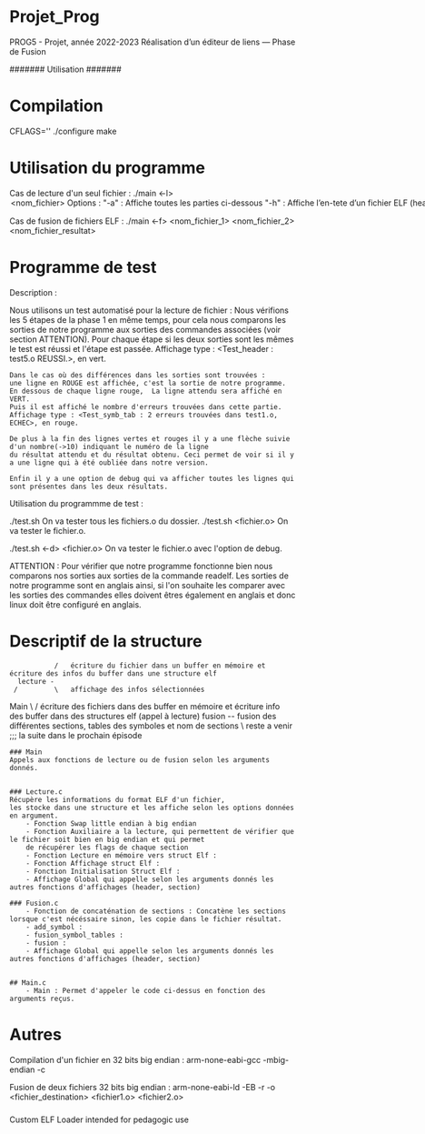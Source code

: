 # Projet_Prog
PROG5 - Projet, année 2022-2023 Réalisation d’un éditeur de liens — Phase de Fusion

####### Utilisation #######

# Compilation # 

CFLAGS='' ./configure
make

# Utilisation du programme 

Cas de lecture d'un seul fichier : 
./main <-l> <option> <nom_fichier>
    Options :
        "-a" : Affiche toutes les parties ci-dessous
        "-h" : Affiche l’en-tete d’un fichier ELF (header)
        "-S" : Affiche la table des sections d’un fichier ELF (section header)
        "-s" : Affiche la table des symboles d’un fichier ELF (symbol table)
        "-r" : Afficher les tables de reimplantation d’un fichier ELF pour machine ARM (relocation section)
        "-x" : Affiche le contenu de l’une des sections d’un fichier ELF (section dump)
        NOTE : pour cette option il est necessaire d'ajouter un 4eme argument, le numero de la section que l'on souhaite afficher 
        profil : ./main <-l> <-x> <numero de la section a afficher> <nom_fichier>
        NOTE 2 : L'option "-a" affiche toutes les sections du fichier.

Cas de fusion de fichiers ELF : 
./main <-f> <nom_fichier_1> <nom_fichier_2> <nom_fichier_resultat>

# Programme de test

Description : 

Nous utilisons un test automatisé pour la lecture de fichier : 
    Nous vérifions les 5 étapes de la phase 1 en même temps, pour cela nous comparons les sorties de notre programme aux sorties 
    des commandes associées (voir section ATTENTION). 
    Pour chaque étape si les deux sorties sont les mêmes le test est réussi et l'étape est passée. 
    Affichage type : <Test_header : test5.o REUSSI.>, en vert. 

    Dans le cas où des différences dans les sorties sont trouvées : 
    une ligne en ROUGE est affichée, c'est la sortie de notre programme.
    En dessous de chaque ligne rouge,  La ligne attendu sera affiché en VERT. 
    Puis il est affiché le nombre d'erreurs trouvées dans cette partie.
    Affichage type : <Test_symb_tab : 2 erreurs trouvées dans test1.o, ECHEC>, en rouge.

    De plus à la fin des lignes vertes et rouges il y a une flèche suivie d'un nombre(->10) indiquant le numéro de la ligne 
    du résultat attendu et du résultat obtenu. Ceci permet de voir si il y a une ligne qui à été oubliée dans notre version. 

    Enfin il y a une option de debug qui va afficher toutes les lignes qui sont présentes dans les deux résultats. 



Utilisation du programmme de test  :


./test.sh <dossier>
    On va tester tous les fichiers.o du dossier.
./test.sh <fichier.o>
    On va tester le fichier.o.

./test.sh <-d> <fichier.o>
    On va tester le fichier.o avec l'option de debug.


ATTENTION : Pour vérifier que notre programme fonctionne bien nous comparons nos sorties aux sorties de la commande 
readelf. Les sorties de notre programme sont en anglais ainsi, si l'on souhaite les comparer avec les sorties des commandes elles 
doivent êtres également en anglais et donc linux doit être configuré en anglais. 



# Descriptif de la structure 

               /   écriture du fichier dans un buffer en mémoire et écriture des infos du buffer dans une structure elf  
      lecture -
     /         \   affichage des infos sélectionnées  
Main 
     \         /   écriture des fichiers dans des buffer en mémoire et écriture info des buffer dans des structures elf  (appel à lecture)
      fusion   --  fusion des différentes sections, tables des symboles et nom de sections
               \   reste a venir ;;; la suite dans le prochain épisode 
    
    ### Main
    Appels aux fonctions de lecture ou de fusion selon les arguments donnés. 


    ### Lecture.c
    Récupère les informations du format ELF d'un fichier, 
    les stocke dans une structure et les affiche selon les options données en argument.
        - Fonction Swap little endian à big endian 
        - Fonction Auxiliaire a la lecture, qui permettent de vérifier que le fichier soit bien en big endian et qui permet 
        de récupérer les flags de chaque section
        - Fonction Lecture en mémoire vers struct Elf : 
        - Fonction Affichage struct Elf : 
        - Fonction Initialisation Struct Elf :
        - Affichage Global qui appelle selon les arguments donnés les autres fonctions d'affichages (header, section) 

    ### Fusion.c 
        - Fonction de concaténation de sections : Concatène les sections lorsque c'est nécéssaire sinon, les copie dans le fichier résultat. 
        - add_symbol : 
        - fusion_symbol_tables :
        - fusion :
        - Affichage Global qui appelle selon les arguments donnés les autres fonctions d'affichages (header, section) 


    ## Main.c
        - Main : Permet d'appeler le code ci-dessus en fonction des arguments reçus.


   


# Autres  
Compilation d'un fichier en 32 bits big endian :
arm-none-eabi-gcc -mbig-endian -c <fichier>

Fusion de deux fichiers 32 bits big endian :
arm-none-eabi-ld -EB -r -o <fichier_destination> <fichier1.o> <fichier2.o>




###
Custom ELF Loader intended for pedagogic use
###